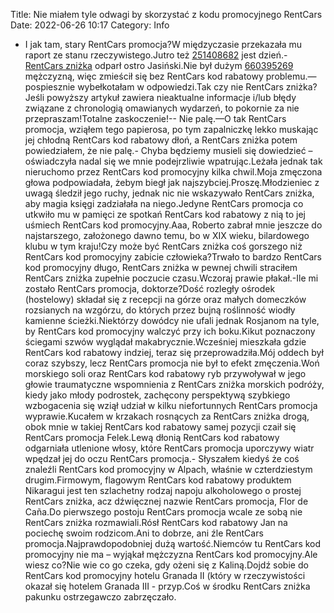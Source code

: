 Title: Nie miałem tyle odwagi by skorzystać z kodu promocyjnego RentCars
Date: 2022-06-26 10:17
Category: Info

- I jak tam, stary RentCars promocja?W międzyczasie przekazała mu raport ze stanu rzeczywistego.Jutro też [251408682](https://telinfo.co/fr/numero/serie/251/40/86/) jest dzień.- [RentCars zniżka](https://promki.pl/kody-rabatowe/rentcars) odparł ostro Jasiński.Nie był dużym [660395269](https://telinfo.co/pl/numer/660395269/) mężczyzną, więc zmieścił się bez RentCars kod rabatowy problemu.— pospiesznie wybełkotałam w odpowiedzi.Tak czy nie RentCars zniżka?Jeśli powyższy artykuł zawiera nieaktualne informacje i/lub błędy związane z chronologią omawianych wydarzeń, to pokornie za nie przepraszam!Totalne zaskoczenie!-- Nie palę.—O tak RentCars promocja, wziąłem tego papierosa, po tym zapalniczkę lekko muskając jej chłodną RentCars kod rabatowy dłoń, a RentCars zniżka potem powiedziałem, że nie palę.- Chyba będziemy musieli się dowiedzieć – oświadczyła nadal się we mnie podejrzliwie wpatrując.Leżała jednak tak nieruchomo przez RentCars kod promocyjny kilka chwil.Moja zmęczona głowa podpowiadała, żebym biegł jak najszybciej.Proszę.Młodzieniec z uwagą śledził jego ruchy, jednak nic nie wskazywało RentCars zniżka, aby magia księgi zadziałała na niego.Jedyne RentCars promocja co utkwiło mu w pamięci ze spotkań RentCars kod rabatowy z nią to jej uśmiech RentCars kod promocyjny.Aaa, Roberto zabrał mnie jeszcze do najstarszego, założonego dawno temu, bo w XIX wieku, bilardowego klubu w tym kraju!Czy może być RentCars zniżka coś gorszego niż RentCars kod promocyjny zabicie człowieka?Trwało to bardzo RentCars kod promocyjny długo, RentCars zniżka w pewnej chwili straciłem RentCars zniżka zupełnie poczucie czasu.Wczoraj prawie płakał.-Ile mi zostało RentCars promocja, doktorze?Dość rozległy ośrodek (hostelowy) składał się z recepcji na górze oraz małych domeczków rozsianych na wzgórzu, do których przez bujną roślinność wiodły kamienne ścieżki.Niektórzy dowódcy nie ufali jednak Rosjanom na tyle, by RentCars kod promocyjny walczyć przy ich boku.Kikut poznaczony ściegami szwów wyglądał makabrycznie.Wcześniej mieszkała gdzie RentCars kod rabatowy indziej, teraz się przeprowadziła.Mój oddech był coraz szybszy, lecz RentCars promocja nie był to efekt zmęczenia.Woń morskiego soli oraz RentCars kod rabatowy ryb przywoływał w jego głowie traumatyczne wspomnienia z RentCars zniżka morskich podróży, kiedy jako młody podrostek, zachęcony perspektywą szybkiego wzbogacenia się wziął udział w kilku niefortunnych RentCars promocja wyprawie.Kucałem w krzakach rosnących za RentCars zniżka drogą, obok mnie w takiej RentCars kod rabatowy samej pozycji czaił się RentCars promocja Felek.Lewą dłonią RentCars kod rabatowy odgarniała utlenione włosy, które RentCars promocja uporczywy wiatr wpędzał jej do oczu RentCars promocja.- Słyszałem kiedyś że coś znaleźli RentCars kod promocyjny w Alpach, właśnie w czterdziestym drugim.Firmowym, flagowym RentCars kod rabatowy produktem Nikaragui jest ten szlachetny rodzaj napoju alkoholowego o prostej RentCars zniżka, acz dźwięcznej nazwie RentCars promocja, Flor de Caña.Do pierwszego postoju RentCars promocja wcale ze sobą nie RentCars zniżka rozmawiali.Rósł RentCars kod rabatowy Jan na pociechę swoim rodzicom.Ani to dobrze, ani źle RentCars promocja.Najprawdopodobniej dużą wartość.Niemców tu RentCars kod promocyjny nie ma – wyjąkał mężczyzna RentCars kod promocyjny.Ale wiesz co?Nie wie co go czeka, gdy ożeni się z Kaliną.Dojdź sobie do RentCars kod promocyjny hotelu Granada II (który w rzeczywistości okazał się hotelem Granada III - przyp.Coś w środku RentCars zniżka pakunku ostrzegawczo zabrzęczało.
